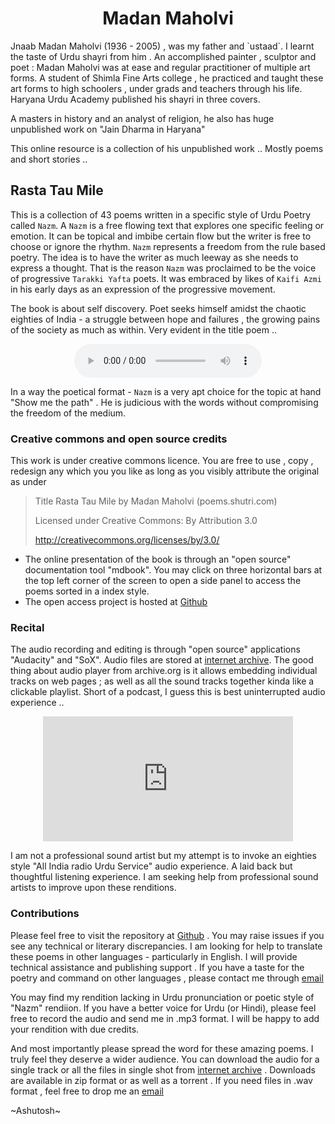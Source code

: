 <center>
<h1> Madan Maholvi </h1>
</center>
Jnaab Madan Maholvi (1936 - 2005) , was my father and `ustaad`. I learnt the taste of Urdu shayri from him . An accomplished painter , sculptor and poet : Madan Maholvi was at ease and regular practitioner of multiple art forms. A student of Shimla Fine Arts college , he practiced and taught these art forms to high schoolers , under grads and teachers through his life.
Haryana Urdu Academy published his shayri in three covers.

A masters in history and an analyst of religion, he also has huge unpublished work on "Jain Dharma in Haryana"

This online resource is a collection of his unpublished work .. Mostly poems and short stories .. 

## Rasta Tau Mile 

This is a collection of 43 poems written in a specific style of Urdu Poetry called `Nazm`. A `Nazm` is a free flowing text that explores one specific feeling or emotion. It can be topical and imbibe certain flow but the writer is free to choose or ignore the rhythm. `Nazm` represents a freedom from the rule based poetry. The idea is to have the writer as much leeway as she needs to express a thought. That is the reason `Nazm` was proclaimed to be the voice of progressive `Tarakki Yafta` poets. It was embraced by likes of `Kaifi Azmi` in his early days as an expression of the progressive movement. 

The book is about self discovery. Poet seeks himself amidst the chaotic eighties of India - a struggle between hope and failures , the growing pains of the society as much as within. Very evident in the title poem .. 

<center>
<figure>
    <audio
        controls
        src="./rtmShort.mp3">
            Your browser does not support the
            <code>audio</code> element.
    </audio>
</figure>
</center>


In a way the poetical format - `Nazm` is a very apt choice for the topic at hand "Show me the path" . He is judicious with the words without compromising the freedom of the medium. 

### Creative commons and open source credits

This work is under creative commons licence. You are free to use , copy , redesign any which you you like as long as you visibly attribute the original as under 

> Title Rasta Tau Mile by  Madan Maholvi (poems.shutri.com)
>
> Licensed under Creative Commons: By Attribution 3.0
>
> http://creativecommons.org/licenses/by/3.0/
>

- The online presentation of the book is through an "open source" documentation tool "mdbook". You may click on three horizontal bars at the top left corner of the screen to open a side panel to access the poems sorted in a index style. 
- The open access project is hosted at [Github](https://github.com/ashutoshmjain/rtm)

### Recital

The audio recording and editing is through "open source" applications "Audacity" and "SoX". Audio files are stored at [internet archive](https://archive.org/details/rastaTauMile). The good thing about audio player from archive.org is it allows embedding individual tracks on web pages ; as well as all the sound tracks together kinda like a clickable playlist. Short of a podcast, I guess this is best uninterrupted audio experience .. 
<center>

<iframe src="https://archive.org/embed/rastaTauMile&playlist=1&list_height=150" width="400" height="200" frameborder="0" webkitallowfullscreen="true" mozallowfullscreen="true" allowfullscreen></iframe>

</center>

I am not a professional sound artist but my attempt is to invoke an eighties style "All India radio Urdu Service" audio experience. A laid back but thoughtful listening experience. I am seeking help from professional sound artists to improve upon these renditions. 

### Contributions

Please feel free to visit the repository at  [Github](https://github.com/ashutoshmjain/rtm) . You may raise issues if you see any technical or literary discrepancies. I am looking for help to translate these poems in other languages - particularly in English. I will provide technical assistance and publishing support .  If you have a taste for the poetry and command on other languages , please contact me through [email](mailto:amj@shutri.com)

You may find my rendition lacking in Urdu pronunciation or poetic style of "Nazm" rendiion. If you have a better voice for Urdu (or Hindi), please feel free to record the audio and send me in .mp3 format. I will be happy to add your rendition with due credits.

And most importantly please spread the word for these amazing poems. I truly feel they deserve a wider audience. You can download the audio for a single track or  all the files in single shot from [internet archive](https://archive.org/details/rastaTauMile)  . Downloads are available in zip format  or as well as a torrent . If you need files in .wav format , feel free to drop me an [email](mailto:amj@shutri.com)


~Ashutosh~


